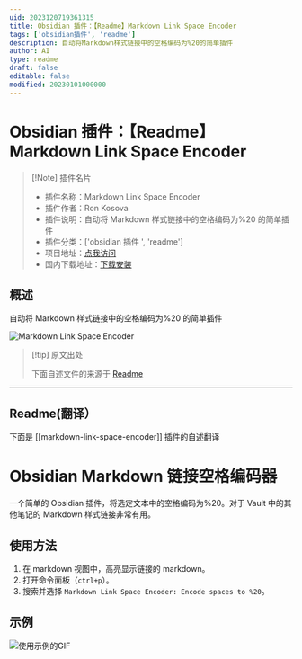 ```yaml
---
uid: 2023120719361315
title: Obsidian 插件：【Readme】Markdown Link Space Encoder
tags: ['obsidian插件', 'readme']
description: 自动将Markdown样式链接中的空格编码为%20的简单插件
author: AI
type: readme
draft: false
editable: false
modified: 20230101000000
---
```


# Obsidian 插件：【Readme】Markdown Link Space Encoder

> [!Note] 插件名片
> - 插件名称：Markdown Link Space Encoder
> - 插件作者：Ron Kosova
> - 插件说明：自动将 Markdown 样式链接中的空格编码为%20 的简单插件
> - 插件分类：['obsidian 插件 ', 'readme']
> - 项目地址：[点我访问](https://github.com/rkosova/obsidian-markdown-link-space-encoder)
> - 国内下载地址：[下载安装](https://pkmer.cn/products/plugin/pluginMarket/?markdown-link-space-encoder)

## 概述

自动将 Markdown 样式链接中的空格编码为%20 的简单插件

![Markdown Link Space Encoder](https://cdn.pkmer.cn/covers/markdown-link-space-encoder.gif)

> [!tip] 原文出处
>
>下面自述文件的来源于 [Readme](https://ghproxy.net/https://raw.githubusercontent.com/rkosova/obsidian-markdown-link-space-encoder/master/README.md)
>

---

## Readme(翻译）

下面是 [[markdown-link-space-encoder]] 插件的自述翻译

# Obsidian Markdown 链接空格编码器

一个简单的 Obsidian 插件，将选定文本中的空格编码为%20。对于 Vault 中的其他笔记的 Markdown 样式链接非常有用。

## 使用方法

1. 在 markdown 视图中，高亮显示链接的 markdown。
2. 打开命令面板（`ctrl+p`）。
3. 搜索并选择 `Markdown Link Space Encoder: Encode spaces to %20`。

## 示例

![使用示例的GIF](https://cdn.pkmer.cn/covers/markdown-link-space-encoder_2_0.gif)
